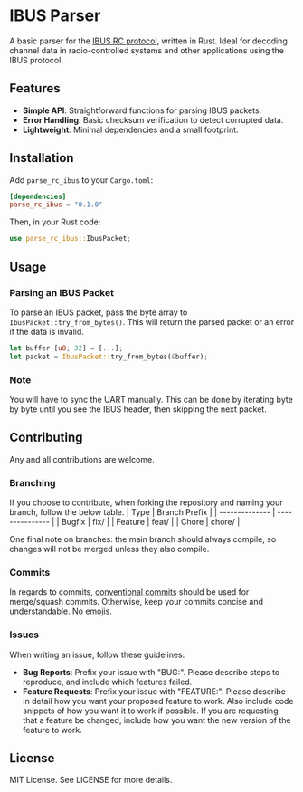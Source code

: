 # IBUS Parser

A basic parser for the [IBUS RC protocol](http://blog.dsp.id.au/posts/2017/10/22/flysky-ibus-protocol/), written in Rust.
Ideal for decoding channel data in radio-controlled systems and other applications using the IBUS protocol.

## Features

- **Simple API**: Straightforward functions for parsing IBUS packets.
- **Error Handling**: Basic checksum verification to detect corrupted data.
- **Lightweight**: Minimal dependencies and a small footprint.

## Installation

Add `parse_rc_ibus` to your `Cargo.toml`:

```toml
[dependencies]
parse_rc_ibus = "0.1.0"
```

Then, in your Rust code:

```rust
use parse_rc_ibus::IbusPacket;
```

## Usage

### Parsing an IBUS Packet

To parse an IBUS packet, pass the byte array to `IbusPacket::try_from_bytes()`. This will return the parsed packet or an error if the data is invalid.

```rust
let buffer [u8; 32] = [...];
let packet = IbusPacket::try_from_bytes(&buffer);
```

### Note
You will have to sync the UART manually. This can be done by iterating byte by byte until you see the IBUS header, then skipping the next packet.

## Contributing

Any and all contributions are welcome.

### Branching

If you choose to contribute, when forking the repository and naming your branch, follow the below table.
| Type | Branch Prefix |
| -------------- | --------------- |
| Bugfix | fix/ |
| Feature | feat/ |
| Chore | chore/ |

One final note on branches: the main branch should always compile, so changes will not be merged unless they also compile.

### Commits

In regards to commits, [conventional commits](https://www.conventionalcommits.org/en/v1.0.0/) should be used for merge/squash commits.
Otherwise, keep your commits concise and understandable.
No emojis.

### Issues

When writing an issue, follow these guidelines:

- **Bug Reports**: Prefix your issue with "BUG:". Please describe steps to reproduce, and include which features failed.
- **Feature Requests**: Prefix your issue with "FEATURE:". Please describe in detail how you want your proposed feature to work. Also include code snippets of how you want it to work if possible. If you are requesting that a feature be changed, include how you want the new version of the feature to work.

## License

MIT License. See LICENSE for more details.

